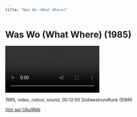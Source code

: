 ```yaml
---
title: "Was Wo (What Where)"
---
```


# Was Wo (What Where) (1985)

<video controls src='https://ubu.com/media/video/Beckett-Samuel_What-Where-German_1984.mp4'></video>


1985, video, colour, sound, 00:12:00
Südwestrundfunk (SWR)






[Voir sur UbuWeb](https://ubu.com/film/beckett_what.html)